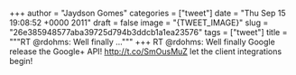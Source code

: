 
+++
author = "Jaydson Gomes"
categories = ["tweet"]
date = "Thu Sep 15 19:08:52 +0000 2011"
draft = false
image = "{TWEET_IMAGE}"
slug = "26e385948577aba39725d794b3ddcb1a1ea23576"
tags = ["tweet"]
title = """RT @rdohms: Well finally ..."""
+++
RT @rdohms: Well finally Google release the Google+ API! http://t.co/SmOusMuZ let the client integrations begin!
